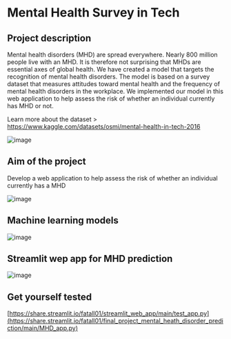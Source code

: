 # Mental Health Survey in Tech

## Project description

Mental health disorders (MHD) are spread everywhere. Nearly 800 million people live with an MHD. It is therefore not surprising that MHDs are essential axes of global health. We have created a model that targets the recognition of mental health disorders. The model is based on a survey dataset that measures attitudes toward mental health and the frequency of mental health disorders in the workplace. We implemented our model in this web application to help assess the risk of whether an individual currently has MHD or not. 

Learn more about the dataset > https://www.kaggle.com/datasets/osmi/mental-health-in-tech-2016

![image](https://user-images.githubusercontent.com/97614389/172569662-17cc0542-2405-4249-a6a0-b300771cacb2.png)


## Aim of the project

Develop a web application to help assess the risk of whether an individual currently has a MHD

![image](https://user-images.githubusercontent.com/97614389/172571108-72057f32-8ed0-4f82-b517-55e70aa43ef3.png)


## Machine learning models
![image](https://user-images.githubusercontent.com/97614389/172573514-f26cc2d1-9eb4-45fc-bdc1-b3d7b36a35a4.png)


## Streamlit wep app for MHD prediction
![image](https://user-images.githubusercontent.com/97614389/172575604-06279113-a5df-4a99-8ce8-2967e738aa9f.png)


## Get yourself tested 
[[https://share.streamlit.io/fatall01/streamlit_web_app/main/test_app.py]
(https://share.streamlit.io/fatall01/final_project_mental_heath_disorder_prediction/main/MHD_app.py)](https://share.streamlit.io/fatall01/final_project_mental_heath_disorder_prediction/main/MHD_app.py)


